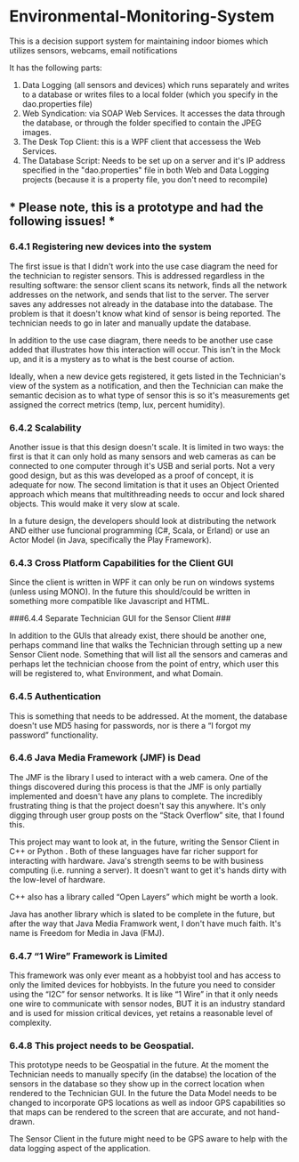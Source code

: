 # Environmental-Monitoring-System #

This is a decision support system for maintaining indoor biomes which utilizes sensors, webcams, email notifications

It has the following parts: 

1. Data Logging (all sensors and devices) which runs separately and writes to a database or writes files to a local folder (which you specify in the dao.properties file)
2. Web Syndication: via SOAP Web Services. It accesses the data through the database, or through the folder specified to contain the JPEG images.
3. The Desk Top Client: this is a WPF client that accessess the Web Services. 
4. The Database Script: Needs to be set up on a server and it's IP address specified in the "dao.properties" file in both Web and Data Logging projects (because it is a property file, you don't need to recompile)

## * Please note, this is a prototype and had the following issues! * ##

### 6.4.1 Registering new devices into the system ###

The first issue is that I didn't work into the use case diagram the need for the technician to register sensors. This is addressed regardless in the resulting software: the sensor client scans its network, finds all the network addresses on the network, and sends that list to the server. The server saves any addresses not already in the database into the database. The problem is that it doesn't know what kind of sensor is being reported. The technician needs to go in later and manually update the database. 

In addition to the use case diagram, there needs to be another use case added that illustrates how this interaction will occur. This isn't in the Mock up, and it is a mystery as to what is the best course of action. 

Ideally, when a new device gets registered, it gets listed in the Technician's view of the system as a notification, and then the Technician can make the semantic decision as to what type of sensor this is so it's measurements get assigned the correct metrics (temp, lux, percent humidity). 

### 6.4.2 Scalability ###

Another issue is that this design doesn't scale. It is limited in two ways: the first is that it can only hold as many sensors and web cameras as can be connected to one computer through it's USB and serial ports. Not a very good design, but as this was developed as a proof of concept, it is adequate for now. The second limitation is that it uses an Object Oriented approach which means that multithreading needs to occur and lock shared objects. This would make it very slow at scale. 

In a future design, the developers should look at distributing the network AND either use funcional programming (C#, Scala, or Erland) or use an Actor Model (in Java, specifically the Play Framework). 

### 6.4.3 Cross Platform Capabilities for the Client GUI ###

Since the client is written in WPF it can only be run on windows systems (unless using MONO). In the future this should/could be written in something more compatible like Javascript and HTML. 

###6.4.4 Separate Technician GUI for the Sensor Client ###

In addition to the GUIs that already exist, there should be another one, perhaps command line that walks the Technician through setting up a new Sensor Client node. Something that will list all the sensors and cameras and perhaps let the technician choose from the point of entry, which user this will be registered to, what Environment, and what Domain. 

### 6.4.5 Authentication ###

This is something that needs to be addressed. At the moment, the database doesn't use MD5 hasing for passwords, nor is there a “I forgot my password” functionality.

### 6.4.6 Java Media Framework (JMF) is Dead ###

The JMF is the library I used to interact with a web camera. One of the things discovered during this process is that the JMF is only partially implemented and doesn't have any plans to complete. The incredibly frustrating thing is that the project doesn't say this anywhere. It's only digging through user group posts on the “Stack Overflow” site, that I found this. 

This project may want to look at, in the future, writing the Sensor Client in C++ or Python . Both of these languages have far richer support for interacting with hardware. Java's strength seems to be with business computing (i.e. running a server). It doesn't want to get it's hands dirty with the low-level of hardware. 

C++ also has a library called “Open Layers” which might be worth a look. 

Java has another library which is slated to be complete in the future, but after the way that Java Media Framwork went, I don't have much faith. It's name is Freedom for Media in Java (FMJ).

### 6.4.7 “1 Wire” Framework is Limited ###

This framework was only ever meant as a hobbyist tool and has access to only the limited devices for hobbyists. In the future you need to consider using the “I2C” for sensor networks. It is like “1 Wire” in that it only needs one wire to communicate with sensor nodes, BUT it is an industry standard and is used for mission critical devices, yet retains a reasonable level of complexity.

### 6.4.8 This project needs to be Geospatial. ###

This prototype needs to be Geospatial in the future. At the moment the Technician needs to manually specify (in the databse) the  location of the sensors in the database so they show up in the correct location when rendered to the Technician GUI. In the future the Data Model needs to be changed to incorporate GPS locations as well as indoor GPS capabilities so that maps can be rendered to the screen that are accurate, and not hand-drawn. 

The Sensor Client in the future might need to be GPS aware to help with the data logging aspect of the application. 
